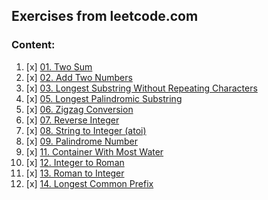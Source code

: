 ## Exercises from leetcode.com

### Content:
1. [x] [01. Two Sum](descriptions/problem0001.md)
2. [x] [02. Add Two Numbers](descriptions/problem0002.md)
3. [x] [03. Longest Substring Without Repeating Characters](descriptions/problem0003.md)
4. [x] [05. Longest Palindromic Substring](descriptions/problem0005.md)
5. [x] [06. Zigzag Conversion](descriptions/problem0006.md)
6. [x] [07. Reverse Integer](descriptions/problem0007.md)
7. [x] [08. String to Integer (atoi)](descriptions/problem0008.md)
8. [x] [09. Palindrome Number](descriptions/problem0009.md)
9. [x] [11. Container With Most Water](descriptions/problem0011.md)
10. [x] [12. Integer to Roman](descriptions/problem0012.md)
11. [x] [13. Roman to Integer](descriptions/problem0013.md)
12. [x] [14. Longest Common Prefix](descriptions/problem0014.md)